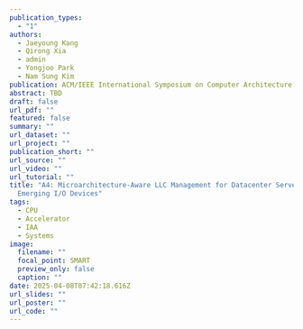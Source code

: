```yaml
---
publication_types:
  - "1"
authors:
  - Jaeyoung Kang
  - Qirong Xia
  - admin
  - Yongjoo Park
  - Nam Sung Kim
publication: ACM/IEEE International Symposium on Computer Architecture (ISCA, accepted)
abstract: TBD
draft: false
url_pdf: ""
featured: false
summary: ""
url_dataset: ""
url_project: ""
publication_short: ""
url_source: ""
url_video: ""
url_tutorial: ""
title: "A4: Microarchitecture-Aware LLC Management for Datacenter Servers with
  Emerging I/O Devices"
tags:
  - CPU
  - Accelerator
  - IAA
  - Systems
image:
  filename: ""
  focal_point: SMART
  preview_only: false
  caption: ""
date: 2025-04-08T07:42:18.616Z
url_slides: ""
url_poster: ""
url_code: ""
---
```

